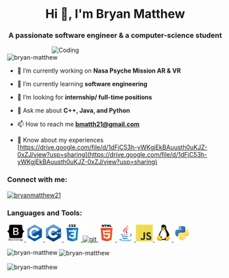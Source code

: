 <h1 align="center">Hi 👋, I'm Bryan Matthew</h1>
<h3 align="center">A passionate software engineer & a computer-science student</h3>
<img align="right" alt="Coding" width="400" src="https://dribbble.com/shots/4502924-Python-developer-animation/attachments/10432197?mode=media">


<p align="left"> <img src="https://komarev.com/ghpvc/?username=bryan-matthew&label=Profile%20views&color=0e75b6&style=flat" alt="bryan-matthew" /> </p>

- 🔭 I’m currently working on **Nasa Psyche Mission AR & VR**

- 🌱 I’m currently learning **software engineering**

- 🤝 I’m looking for **internship/ full-time positions**

- 💬 Ask me about **C++, Java, and Python**

- 📫 How to reach me **bmatth21@gmail.com**

- 📄 Know about my experiences [https://drive.google.com/file/d/1dFjC53h-yWKgjEkBAuusth0uKJZ-0xZJ/view?usp=sharing](https://drive.google.com/file/d/1dFjC53h-yWKgjEkBAuusth0uKJZ-0xZJ/view?usp=sharing)

<h3 align="left">Connect with me:</h3>
<p align="left">
<a href="https://linkedin.com/in/bryanmatthew21" target="blank"><img align="center" src="https://raw.githubusercontent.com/rahuldkjain/github-profile-readme-generator/master/src/images/icons/Social/linked-in-alt.svg" alt="bryanmatthew21" height="30" width="40" /></a>
</p>

<h3 align="left">Languages and Tools:</h3>
<p align="left"> <a href="https://getbootstrap.com" target="_blank" rel="noreferrer"> <img src="https://raw.githubusercontent.com/devicons/devicon/master/icons/bootstrap/bootstrap-plain-wordmark.svg" alt="bootstrap" width="40" height="40"/> </a> <a href="https://www.cprogramming.com/" target="_blank" rel="noreferrer"> <img src="https://raw.githubusercontent.com/devicons/devicon/master/icons/c/c-original.svg" alt="c" width="40" height="40"/> </a> <a href="https://www.w3schools.com/cpp/" target="_blank" rel="noreferrer"> <img src="https://raw.githubusercontent.com/devicons/devicon/master/icons/cplusplus/cplusplus-original.svg" alt="cplusplus" width="40" height="40"/> </a> <a href="https://www.w3schools.com/css/" target="_blank" rel="noreferrer"> <img src="https://raw.githubusercontent.com/devicons/devicon/master/icons/css3/css3-original-wordmark.svg" alt="css3" width="40" height="40"/> </a> <a href="https://git-scm.com/" target="_blank" rel="noreferrer"> <img src="https://www.vectorlogo.zone/logos/git-scm/git-scm-icon.svg" alt="git" width="40" height="40"/> </a> <a href="https://www.w3.org/html/" target="_blank" rel="noreferrer"> <img src="https://raw.githubusercontent.com/devicons/devicon/master/icons/html5/html5-original-wordmark.svg" alt="html5" width="40" height="40"/> </a> <a href="https://www.java.com" target="_blank" rel="noreferrer"> <img src="https://raw.githubusercontent.com/devicons/devicon/master/icons/java/java-original.svg" alt="java" width="40" height="40"/> </a> <a href="https://developer.mozilla.org/en-US/docs/Web/JavaScript" target="_blank" rel="noreferrer"> <img src="https://raw.githubusercontent.com/devicons/devicon/master/icons/javascript/javascript-original.svg" alt="javascript" width="40" height="40"/> </a> <a href="https://www.linux.org/" target="_blank" rel="noreferrer"> <img src="https://raw.githubusercontent.com/devicons/devicon/master/icons/linux/linux-original.svg" alt="linux" width="40" height="40"/> </a> <a href="https://www.python.org" target="_blank" rel="noreferrer"> <img src="https://raw.githubusercontent.com/devicons/devicon/master/icons/python/python-original.svg" alt="python" width="40" height="40"/> </a> </p>

<p><img align="left" src="https://github-readme-stats.vercel.app/api/top-langs?username=bryan-matthew&show_icons=true&locale=en&layout=compact" alt="bryan-matthew" /></p>

<p>&nbsp;<img align="center" src="https://github-readme-stats.vercel.app/api?username=bryan-matthew&show_icons=true&locale=en" alt="bryan-matthew" /></p>

<p><img align="center" src="https://github-readme-streak-stats.herokuapp.com/?user=bryan-matthew&" alt="bryan-matthew" /></p>

